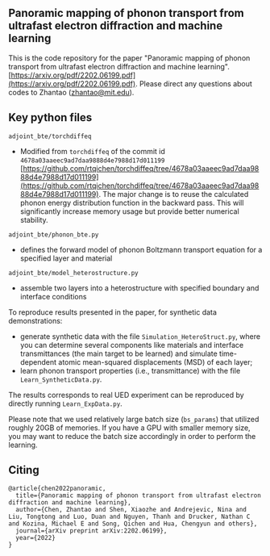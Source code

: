 ## Panoramic mapping of phonon transport from ultrafast electron diffraction and machine learning

This is the code repository for the paper "Panoramic mapping of phonon transport from ultrafast electron diffraction and machine learning". [https://arxiv.org/pdf/2202.06199.pdf](https://arxiv.org/pdf/2202.06199.pdf). Please direct any questions about codes to Zhantao (zhantao@mit.edu).

## Key python files
`adjoint_bte/torchdiffeq`
- Modified from `torchdiffeq` of the commit id `4678a03aaeec9ad7daa9888d4e7988d17d011199` [https://github.com/rtqichen/torchdiffeq/tree/4678a03aaeec9ad7daa9888d4e7988d17d011199](https://github.com/rtqichen/torchdiffeq/tree/4678a03aaeec9ad7daa9888d4e7988d17d011199). The major change is to reuse the calculated phonon energy distribution function in the backward pass. This will significantly increase memory usage but provide better numerical stability.

`adjoint_bte/phonon_bte.py`
- defines the forward model of phonon Boltzmann transport equation for a specified layer and material

`adjoint_bte/model_heterostructure.py`
- assemble two layers into a heterostructure with specified boundary and interface conditions

To reproduce results presented in the paper, for synthetic data demonstrations:
- generate synthetic data with the file `Simulation_HeteroStruct.py`, where you can determine several components like materials and interface transmittances (the main target to be learned) and simulate time-dependent atomic mean-squared displacements (MSD) of each layer;
- learn phonon transport properties (i.e., transmittance) with the file `Learn_SyntheticData.py`.

The results corresponds to real UED experiment can be reproduced by directly running `Learn_ExpData.py`.

Please note that we used relatively large batch size (`bs_params`) that utilized roughly 20GB of memories. If you have a GPU with smaller memory size, you may want to reduce the batch size accordingly in order to perform the learning.

## Citing

```
@article{chen2022panoramic,
  title={Panoramic mapping of phonon transport from ultrafast electron diffraction and machine learning},
  author={Chen, Zhantao and Shen, Xiaozhe and Andrejevic, Nina and Liu, Tongtong and Luo, Duan and Nguyen, Thanh and Drucker, Nathan C and Kozina, Michael E and Song, Qichen and Hua, Chengyun and others},
  journal={arXiv preprint arXiv:2202.06199},
  year={2022}
}
```

